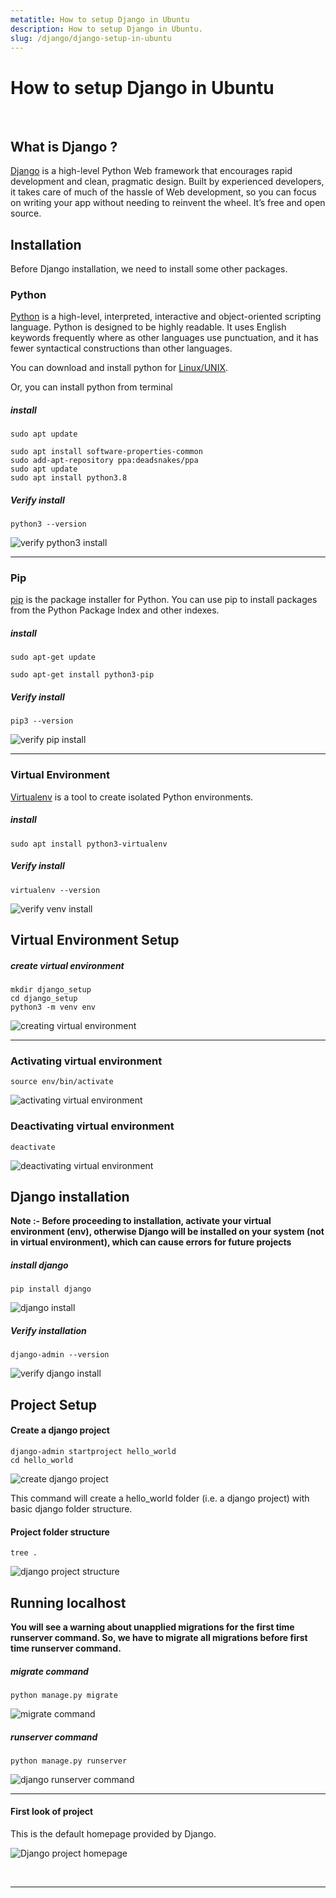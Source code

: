 ```yaml
---
metatitle: How to setup Django in Ubuntu
description: How to setup Django in Ubuntu.
slug: /django/django-setup-in-ubuntu
---
```


# How to setup Django in Ubuntu

<br/>

## What is Django ?

[Django](https://www.djangoproject.com/ "Django official site") is a high-level Python Web framework that encourages rapid development and clean, pragmatic design. Built by experienced developers, it takes care of much of the hassle of Web development, so you can focus on writing your app without needing to reinvent the wheel. It’s free and open source.

## Installation

Before Django installation, we need to install some other packages.

### Python

[Python](https://www.python.org/ "Python official site") is a high-level, interpreted, interactive and object-oriented scripting language. Python is designed to be highly readable. It uses English keywords frequently where as other languages use punctuation, and it has fewer syntactical constructions than other languages.

You can download and install python for [Linux/UNIX](https://www.python.org/downloads/source/ "Download python for Linux/UNIX").

Or, you can install python from terminal

##### install

```terminal
sudo apt update
```

```terminal
sudo apt install software-properties-common
sudo add-apt-repository ppa:deadsnakes/ppa
sudo apt update
sudo apt install python3.8
```

##### Verify install

```terminal
python3 --version
```

![verify python3 install](./images/1.png)

---

### Pip

[pip](https://pypi.org/project/pip/ "pip") is the package installer for Python. You can use pip to install packages from the Python Package Index and other indexes.

##### install

```terminal
sudo apt-get update
```

```terminal
sudo apt-get install python3-pip
```

##### Verify install

```terminal
pip3 --version
```

![verify pip install](./images/2.png)

---

### Virtual Environment

[Virtualenv](https://virtualenv.pypa.io/en/latest/#:~:text=virtualenv%20is%20a%20tool%20to,library%20under%20the%20venv%20module. "virtualenv") is a tool to create isolated Python environments.

##### install

```terminal
sudo apt install python3-virtualenv
```

##### Verify install

```terminal
virtualenv --version
```

![verify venv install](./images/3.png)

## Virtual Environment Setup

##### create virtual environment

```terminal
mkdir django_setup
cd django_setup
python3 -m venv env
```

![creating virtual environment](./images/4.png)

---

### Activating virtual environment

```terminal
source env/bin/activate
```

![activating virtual environment](./images/5.png)

### Deactivating virtual environment

```terminal
deactivate
```

![deactivating virtual environment](./images/6.png)

## Django installation

**Note :- Before proceeding to installation, activate your virtual environment (env), otherwise Django will be installed on your system (not in virtual environment), which can cause errors for future projects**

##### install django

```terminal
pip install django
```

![django install](./images/7.png)

##### Verify installation

```terminal
django-admin --version
```

![verify django install](./images/8.png)

## Project Setup

#### Create a django project

```terminal
django-admin startproject hello_world
cd hello_world
```

![create django project](./images/9.png)

This command will create a hello_world folder (i.e. a django project) with basic django folder structure.

#### Project folder structure

```terminal
tree .
```

![django project structure](./images/10.png)

## Running localhost

**You will see a warning about unapplied migrations for the first time runserver command. So, we have to migrate all migrations before first time runserver command.**

##### migrate command

```terminal
python manage.py migrate
```

![migrate command](./images/11.png)

##### runserver command

```terminal
python manage.py runserver
```

![django runserver command](./images/12.png)

---

#### First look of project

This is the default homepage provided by Django.

![Django project homepage](./images/13.png)

<br/>

---
